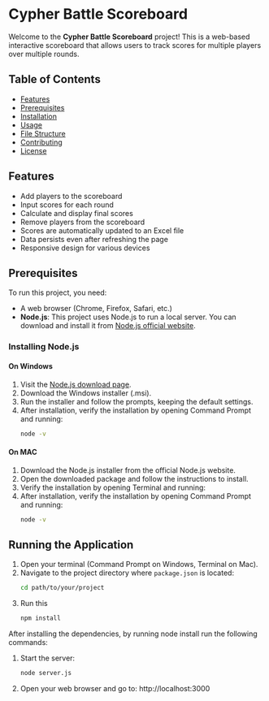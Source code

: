 # Cypher Battle Scoreboard

Welcome to the **Cypher Battle Scoreboard** project! This is a web-based interactive scoreboard that allows users to track scores for multiple players over multiple rounds.

## Table of Contents

- [Features](#features)
- [Prerequisites](#prerequisites)
- [Installation](#installation)
- [Usage](#usage)
- [File Structure](#file-structure)
- [Contributing](#contributing)
- [License](#license)

## Features

- Add players to the scoreboard
- Input scores for each round
- Calculate and display final scores
- Remove players from the scoreboard
- Scores are automatically updated to an Excel file
- Data persists even after refreshing the page
- Responsive design for various devices

## Prerequisites

To run this project, you need:

- A web browser (Chrome, Firefox, Safari, etc.)
- **Node.js**: This project uses Node.js to run a local server. You can download and install it from [Node.js official website](https://nodejs.org/).

### Installing Node.js

#### On Windows

1. Visit the [Node.js download page](https://nodejs.org/en/download/).
2. Download the Windows installer (.msi).
3. Run the installer and follow the prompts, keeping the default settings.
4. After installation, verify the installation by opening Command Prompt and running:
   ```bash
   node -v


#### On MAC

1. Download the Node.js installer from the official Node.js website.
2. Open the downloaded package and follow the instructions to install.
3. Verify the installation by opening Terminal and running:
4. After installation, verify the installation by opening Command Prompt and running:
   ```bash
   node -v

## Running the Application

1. Open your terminal (Command Prompt on Windows, Terminal on Mac).
2. Navigate to the project directory where `package.json` is located:
   ```bash
   cd path/to/your/project
3. Run this 
    ```bash
    npm install

After installing the dependencies, by running node install run the following commands:

1. Start the server:
   ```bash
   node server.js
2. Open your web browser and go to: http://localhost:3000